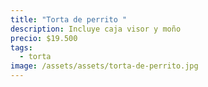 ```yaml
---
title: "Torta de perrito "
description: Incluye caja visor y moño
precio: $19.500
tags:
  - torta
image: /assets/assets/torta-de-perrito.jpg
---
```

